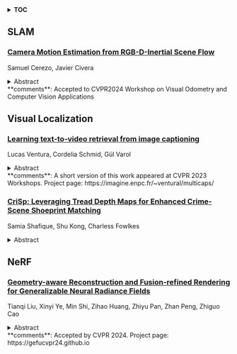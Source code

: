<details>
  <summary><b>TOC</b></summary>
  <ol>
    <li><a href=#slam>SLAM</a></li>
      <ul>
        <li><a href=#Camera-Motion-Estimation-from-RGB-D-Inertial-Scene-Flow>Camera Motion Estimation from RGB-D-Inertial Scene Flow</a></li>
      </ul>
    </li>
    <li><a href=#visual-localization>Visual Localization</a></li>
      <ul>
        <li><a href=#Learning-text-to-video-retrieval-from-image-captioning>Learning text-to-video retrieval from image captioning</a></li>
        <li><a href=#CriSp:-Leveraging-Tread-Depth-Maps-for-Enhanced-Crime-Scene-Shoeprint-Matching>CriSp: Leveraging Tread Depth Maps for Enhanced Crime-Scene Shoeprint Matching</a></li>
      </ul>
    </li>
    <li><a href=#nerf>NeRF</a></li>
      <ul>
        <li><a href=#Geometry-aware-Reconstruction-and-Fusion-refined-Rendering-for-Generalizable-Neural-Radiance-Fields>Geometry-aware Reconstruction and Fusion-refined Rendering for Generalizable Neural Radiance Fields</a></li>
      </ul>
    </li>
  </ol>
</details>

## SLAM  

### [Camera Motion Estimation from RGB-D-Inertial Scene Flow](http://arxiv.org/abs/2404.17251)  
Samuel Cerezo, Javier Civera  
<details>  
  <summary>Abstract</summary>  
  <ol>  
    In this paper, we introduce a novel formulation for camera motion estimation that integrates RGB-D images and inertial data through scene flow. Our goal is to accurately estimate the camera motion in a rigid 3D environment, along with the state of the inertial measurement unit (IMU). Our proposed method offers the flexibility to operate as a multi-frame optimization or to marginalize older data, thus effectively utilizing past measurements. To assess the performance of our method, we conducted evaluations using both synthetic data from the ICL-NUIM dataset and real data sequences from the OpenLORIS-Scene dataset. Our results show that the fusion of these two sensors enhances the accuracy of camera motion estimation when compared to using only visual data.  
  </ol>  
</details>  
**comments**: Accepted to CVPR2024 Workshop on Visual Odometry and Computer Vision
  Applications  
  
  



## Visual Localization  

### [Learning text-to-video retrieval from image captioning](http://arxiv.org/abs/2404.17498)  
Lucas Ventura, Cordelia Schmid, Gül Varol  
<details>  
  <summary>Abstract</summary>  
  <ol>  
    We describe a protocol to study text-to-video retrieval training with unlabeled videos, where we assume (i) no access to labels for any videos, i.e., no access to the set of ground-truth captions, but (ii) access to labeled images in the form of text. Using image expert models is a realistic scenario given that annotating images is cheaper therefore scalable, in contrast to expensive video labeling schemes. Recently, zero-shot image experts such as CLIP have established a new strong baseline for video understanding tasks. In this paper, we make use of this progress and instantiate the image experts from two types of models: a text-to-image retrieval model to provide an initial backbone, and image captioning models to provide supervision signal into unlabeled videos. We show that automatically labeling video frames with image captioning allows text-to-video retrieval training. This process adapts the features to the target domain at no manual annotation cost, consequently outperforming the strong zero-shot CLIP baseline. During training, we sample captions from multiple video frames that best match the visual content, and perform a temporal pooling over frame representations by scoring frames according to their relevance to each caption. We conduct extensive ablations to provide insights and demonstrate the effectiveness of this simple framework by outperforming the CLIP zero-shot baselines on text-to-video retrieval on three standard datasets, namely ActivityNet, MSR-VTT, and MSVD.  
  </ol>  
</details>  
**comments**: A short version of this work appeared at CVPR 2023 Workshops. Project
  page: https://imagine.enpc.fr/~ventural/multicaps/  
  
### [CriSp: Leveraging Tread Depth Maps for Enhanced Crime-Scene Shoeprint Matching](http://arxiv.org/abs/2404.16972)  
Samia Shafique, Shu Kong, Charless Fowlkes  
<details>  
  <summary>Abstract</summary>  
  <ol>  
    Shoeprints are a common type of evidence found at crime scenes and are used regularly in forensic investigations. However, existing methods cannot effectively employ deep learning techniques to match noisy and occluded crime-scene shoeprints to a shoe database due to a lack of training data. Moreover, all existing methods match crime-scene shoeprints to clean reference prints, yet our analysis shows matching to more informative tread depth maps yields better retrieval results. The matching task is further complicated by the necessity to identify similarities only in corresponding regions (heels, toes, etc) of prints and shoe treads. To overcome these challenges, we leverage shoe tread images from online retailers and utilize an off-the-shelf predictor to estimate depth maps and clean prints. Our method, named CriSp, matches crime-scene shoeprints to tread depth maps by training on this data. CriSp incorporates data augmentation to simulate crime-scene shoeprints, an encoder to learn spatially-aware features, and a masking module to ensure only visible regions of crime-scene prints affect retrieval results. To validate our approach, we introduce two validation sets by reprocessing existing datasets of crime-scene shoeprints and establish a benchmarking protocol for comparison. On this benchmark, CriSp significantly outperforms state-of-the-art methods in both automated shoeprint matching and image retrieval tailored to this task.  
  </ol>  
</details>  
  
  



## NeRF  

### [Geometry-aware Reconstruction and Fusion-refined Rendering for Generalizable Neural Radiance Fields](http://arxiv.org/abs/2404.17528)  
Tianqi Liu, Xinyi Ye, Min Shi, Zihao Huang, Zhiyu Pan, Zhan Peng, Zhiguo Cao  
<details>  
  <summary>Abstract</summary>  
  <ol>  
    Generalizable NeRF aims to synthesize novel views for unseen scenes. Common practices involve constructing variance-based cost volumes for geometry reconstruction and encoding 3D descriptors for decoding novel views. However, existing methods show limited generalization ability in challenging conditions due to inaccurate geometry, sub-optimal descriptors, and decoding strategies. We address these issues point by point. First, we find the variance-based cost volume exhibits failure patterns as the features of pixels corresponding to the same point can be inconsistent across different views due to occlusions or reflections. We introduce an Adaptive Cost Aggregation (ACA) approach to amplify the contribution of consistent pixel pairs and suppress inconsistent ones. Unlike previous methods that solely fuse 2D features into descriptors, our approach introduces a Spatial-View Aggregator (SVA) to incorporate 3D context into descriptors through spatial and inter-view interaction. When decoding the descriptors, we observe the two existing decoding strategies excel in different areas, which are complementary. A Consistency-Aware Fusion (CAF) strategy is proposed to leverage the advantages of both. We incorporate the above ACA, SVA, and CAF into a coarse-to-fine framework, termed Geometry-aware Reconstruction and Fusion-refined Rendering (GeFu). GeFu attains state-of-the-art performance across multiple datasets. Code is available at https://github.com/TQTQliu/GeFu .  
  </ol>  
</details>  
**comments**: Accepted by CVPR 2024. Project page: https://gefucvpr24.github.io  
  
  



